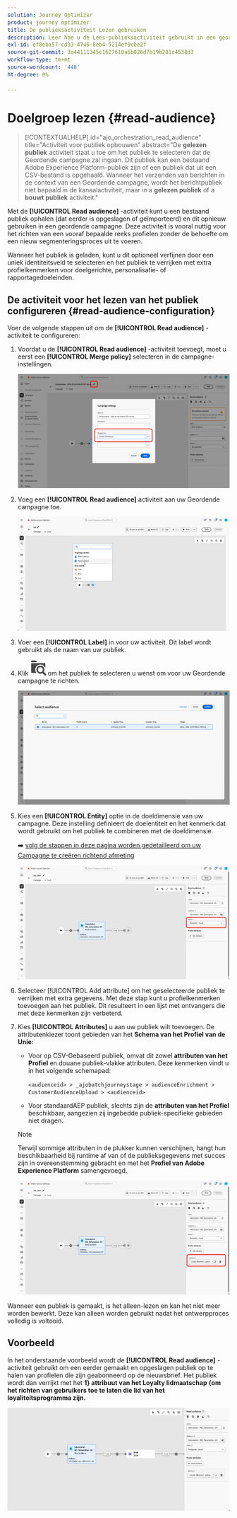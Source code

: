```yaml
---
solution: Journey Optimizer
product: journey optimizer
title: De publieksactiviteit Lezen gebruiken
description: Leer hoe u de Lees-publieksactiviteit gebruikt in een geordende campagne
exl-id: ef8eba57-cd33-4746-8eb4-5214ef9cbe2f
source-git-commit: 3a44111345c1627610a6b026d7b19b281c4538d3
workflow-type: tm+mt
source-wordcount: '448'
ht-degree: 0%

---
```



# Doelgroep lezen {#read-audience}


>[!CONTEXTUALHELP]
>id="ajo_orchestration_read_audience"
>title="Activiteit voor publiek opbouwen"
>abstract="De **gelezen publiek** activiteit staat u toe om het publiek te selecteren dat de Geordende campagne zal ingaan. Dit publiek kan een bestaand Adobe Experience Platform-publiek zijn of een publiek dat uit een CSV-bestand is opgehaald. Wanneer het verzenden van berichten in de context van een Geordende campagne, wordt het berichtpubliek niet bepaald in de kanaalactiviteit, maar in a **gelezen publiek** of a **bouwt publiek** activiteit."

Met de **[!UICONTROL Read audience]** -activiteit kunt u een bestaand publiek ophalen (dat eerder is opgeslagen of geïmporteerd) en dit opnieuw gebruiken in een geordende campagne. Deze activiteit is vooral nuttig voor het richten van een vooraf bepaalde reeks profielen zonder de behoefte om een nieuw segmenteringsproces uit te voeren.

Wanneer het publiek is geladen, kunt u dit optioneel verfijnen door een uniek identiteitsveld te selecteren en het publiek te verrijken met extra profielkenmerken voor doelgerichte, personalisatie- of rapportagedoeleinden.

## De activiteit voor het lezen van het publiek configureren {#read-audience-configuration}

Voer de volgende stappen uit om de **[!UICONTROL Read audience]** -activiteit te configureren:

1. Voordat u de **[!UICONTROL Read audience]** -activiteit toevoegt, moet u eerst een **[!UICONTROL Merge policy]** selecteren in de campagne-instellingen.

   ![](../assets/read-audience-6.png)

1. Voeg een **[!UICONTROL Read audience]** activiteit aan uw Geordende campagne toe.

   ![](../assets/read-audience-1.png)

1. Voer een **[!UICONTROL Label]** in voor uw activiteit. Dit label wordt gebruikt als de naam van uw publiek.

1. Klik ![ pictogram van het omslagonderzoek ](../assets/do-not-localize/folder-search.svg) om het publiek te selecteren u wenst om voor uw Geordende campagne te richten.

   ![](../assets/read-audience-2.png)

1. Kies een **[!UICONTROL Entity&#x200B;]** optie in de doeldimensie van uw campagne. Deze instelling definieert de doelentiteit en het kenmerk dat wordt gebruikt om het publiek te combineren met de doeldimensie.

   ➡️ [ volg de stappen in deze pagina worden gedetailleerd om uw Campagne te creëren richtend afmeting ](../target-dimension.md)

   ![](../assets/read-audience-3.png)

1. Selecteer [!UICONTROL Add attribute] om het geselecteerde publiek te verrijken met extra gegevens. Met deze stap kunt u profielkenmerken toevoegen aan het publiek. Dit resulteert in een lijst met ontvangers die met deze kenmerken zijn verbeterd.

1. Kies **[!UICONTROL Attributes]** u aan uw publiek wilt toevoegen. De attributenkiezer toont gebieden van het **Schema van het Profiel van de Unie**:

   * Voor op CSV-Gebaseerd publiek, omvat dit zowel **attributen van het Profiel** en douane publiek-vlakke attributen. Deze kenmerken vindt u in het volgende schemapad:

     `<audienceid> > _ajobatchjourneystage > audienceEnrichment > CustomerAudienceUpload > <audienceid>`

   * Voor standaardAEP publiek, slechts zijn de **attributen van het Profiel** beschikbaar, aangezien zij ingebedde publiek-specifieke gebieden niet dragen.

   >[!NOTE]
   >
   > Terwijl sommige attributen in de plukker kunnen verschijnen, hangt hun beschikbaarheid bij runtime af van of de publieksgegevens met succes zijn in overeenstemming gebracht en met het **Profiel van Adobe Experience Platform** samengevoegd.

   ![](../assets/read-audience-4.png)

Wanneer een publiek is gemaakt, is het alleen-lezen en kan het niet meer worden bewerkt. Deze kan alleen worden gebruikt nadat het ontwerpproces volledig is voltooid.

## Voorbeeld

In het onderstaande voorbeeld wordt de **[!UICONTROL Read audience]** -activiteit gebruikt om een eerder gemaakt en opgeslagen publiek op te halen van profielen die zijn geabonneerd op de nieuwsbrief. Het publiek wordt dan verrijkt met het **1&rbrace; attribuut van het Loyalty lidmaatschap &lbrace;om het richten van gebruikers toe te laten die lid van het loyaliteitsprogramma zijn.**

![](../assets/read-audience-5.png)
